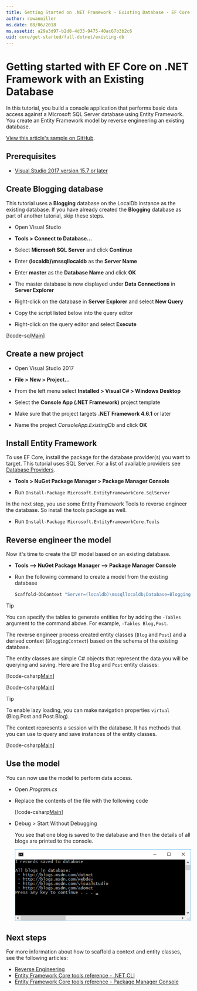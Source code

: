 ```yaml
---
title: Getting Started on .NET Framework - Existing Database - EF Core
author: rowanmiller
ms.date: 08/06/2018
ms.assetid: a29a3d97-b2d8-4d33-9475-40ac67b3b2c6
uid: core/get-started/full-dotnet/existing-db
---
```


# Getting started with EF Core on .NET Framework with an Existing Database

In this tutorial, you build a console application that performs basic data access against a Microsoft SQL Server database using Entity Framework. You create an Entity Framework model by reverse engineering an existing database.

[View this article's sample on GitHub](https://github.com/aspnet/EntityFramework.Docs/tree/master/samples/core/GetStarted/FullNet/ConsoleApp.ExistingDb).

## Prerequisites

* [Visual Studio 2017 version 15.7 or later](https://www.visualstudio.com/downloads/)

## Create Blogging database

This tutorial uses a **Blogging** database on the LocalDb instance as the existing database. If you have already created the **Blogging** database as part of another tutorial, skip these steps.

* Open Visual Studio

* **Tools > Connect to Database...**

* Select **Microsoft SQL Server** and click **Continue**

* Enter **(localdb)\mssqllocaldb** as the **Server Name**

* Enter **master** as the **Database Name** and click **OK**

* The master database is now displayed under **Data Connections** in **Server Explorer**

* Right-click on the database in **Server Explorer** and select **New Query**

* Copy the script listed below into the query editor

* Right-click on the query editor and select **Execute**

[!code-sql[Main](../_shared/create-blogging-database-script.sql)]

## Create a new project

* Open Visual Studio 2017

* **File > New > Project...**

* From the left menu select **Installed > Visual C# > Windows Desktop**

* Select the **Console App (.NET Framework)** project template

* Make sure that the project targets **.NET Framework 4.6.1** or later

* Name the project *ConsoleApp.ExistingDb* and click **OK**

## Install Entity Framework

To use EF Core, install the package for the database provider(s) you want to target. This tutorial uses SQL Server. For a list of available providers see [Database Providers](../../providers/index.md).

* **Tools > NuGet Package Manager > Package Manager Console**

* Run `Install-Package Microsoft.EntityFrameworkCore.SqlServer`

In the next step, you use some Entity Framework Tools to reverse engineer the database. So install the tools package as well.

* Run `Install-Package Microsoft.EntityFrameworkCore.Tools`

## Reverse engineer the model

Now it's time to create the EF model based on an existing database.

* **Tools –> NuGet Package Manager –> Package Manager Console**

* Run the following command to create a model from the existing database

  ``` powershell
  Scaffold-DbContext "Server=(localdb)\mssqllocaldb;Database=Blogging;Trusted_Connection=True;" Microsoft.EntityFrameworkCore.SqlServer
  ```

> [!TIP]  
> You can specify the tables to generate entities for by adding the `-Tables` argument to the command above. For example, `-Tables Blog,Post`.

The reverse engineer process created entity classes (`Blog` and `Post`) and a derived context (`BloggingContext`) based on the schema of the existing database.

The entity classes are simple C# objects that represent the data you will be querying and saving. Here are the `Blog` and `Post` entity classes:

 [!code-csharp[Main](../../../../samples/core/GetStarted/FullNet/ConsoleApp.ExistingDb/Blog.cs)]

[!code-csharp[Main](../../../../samples/core/GetStarted/FullNet/ConsoleApp.ExistingDb/Post.cs)]

> [!TIP]  
> To enable lazy loading, you can make navigation properties `virtual` (Blog.Post and Post.Blog).

The context represents a session with the database. It has methods that you can use to query and save instances of the entity classes.

[!code-csharp[Main](../../../../samples/core/GetStarted/FullNet/ConsoleApp.ExistingDb/BloggingContext.cs)]

## Use the model

You can now use the model to perform data access.

* Open *Program.cs*

* Replace the contents of the file with the following code

  [!code-csharp[Main](../../../../samples/core/GetStarted/FullNet/ConsoleApp.ExistingDb/Program.cs)] 

* Debug > Start Without Debugging

  You see that one blog is saved to the database and then the details of all blogs are printed to the console.

  ![image](_static/output-existing-db.png)

## Next steps

For more information about how to scaffold a context and entity classes, see the following articles:
* [Reverse Engineering](xref:core/managing-schemas/scaffolding)
* [Entity Framework Core tools reference - .NET CLI](xref:core/miscellaneous/cli/dotnet#dotnet-ef-dbcontext-scaffold)
* [Entity Framework Core tools reference - Package Manager Console](xref:core/miscellaneous/cli/powershell#scaffold-dbcontext)